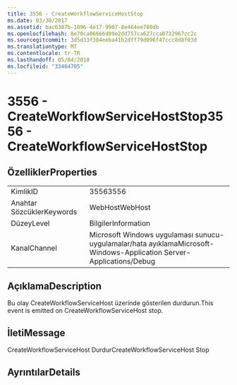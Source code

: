 ```yaml
---
title: 3556 - CreateWorkflowServiceHostStop
ms.date: 03/30/2017
ms.assetid: bac6387b-1096-4e17-9907-8e464ee780db
ms.openlocfilehash: 8e70ca06666d09e2dd757ca627cca0732967cc2c
ms.sourcegitcommit: 3d5d33f384eeba41b2dff79d096f47ccc8d8f03d
ms.translationtype: MT
ms.contentlocale: tr-TR
ms.lasthandoff: 05/04/2018
ms.locfileid: "33464705"
---
```

# <a name="3556---createworkflowservicehoststop"></a><span data-ttu-id="d4ea5-102">3556 - CreateWorkflowServiceHostStop</span><span class="sxs-lookup"><span data-stu-id="d4ea5-102">3556 - CreateWorkflowServiceHostStop</span></span>
## <a name="properties"></a><span data-ttu-id="d4ea5-103">Özellikler</span><span class="sxs-lookup"><span data-stu-id="d4ea5-103">Properties</span></span>  
  
|||  
|-|-|  
|<span data-ttu-id="d4ea5-104">Kimlik</span><span class="sxs-lookup"><span data-stu-id="d4ea5-104">ID</span></span>|<span data-ttu-id="d4ea5-105">3556</span><span class="sxs-lookup"><span data-stu-id="d4ea5-105">3556</span></span>|  
|<span data-ttu-id="d4ea5-106">Anahtar Sözcükler</span><span class="sxs-lookup"><span data-stu-id="d4ea5-106">Keywords</span></span>|<span data-ttu-id="d4ea5-107">WebHost</span><span class="sxs-lookup"><span data-stu-id="d4ea5-107">WebHost</span></span>|  
|<span data-ttu-id="d4ea5-108">Düzey</span><span class="sxs-lookup"><span data-stu-id="d4ea5-108">Level</span></span>|<span data-ttu-id="d4ea5-109">Bilgiler</span><span class="sxs-lookup"><span data-stu-id="d4ea5-109">Information</span></span>|  
|<span data-ttu-id="d4ea5-110">Kanal</span><span class="sxs-lookup"><span data-stu-id="d4ea5-110">Channel</span></span>|<span data-ttu-id="d4ea5-111">Microsoft Windows uygulaması sunucu-uygulamalar/hata ayıklama</span><span class="sxs-lookup"><span data-stu-id="d4ea5-111">Microsoft-Windows-Application Server-Applications/Debug</span></span>|  
  
## <a name="description"></a><span data-ttu-id="d4ea5-112">Açıklama</span><span class="sxs-lookup"><span data-stu-id="d4ea5-112">Description</span></span>  
 <span data-ttu-id="d4ea5-113">Bu olay CreateWorkflowServiceHost üzerinde gösterilen durdurun.</span><span class="sxs-lookup"><span data-stu-id="d4ea5-113">This event is emitted on CreateWorkflowServiceHost stop.</span></span>  
  
## <a name="message"></a><span data-ttu-id="d4ea5-114">İleti</span><span class="sxs-lookup"><span data-stu-id="d4ea5-114">Message</span></span>  
 <span data-ttu-id="d4ea5-115">CreateWorkflowServiceHost Durdur</span><span class="sxs-lookup"><span data-stu-id="d4ea5-115">CreateWorkflowServiceHost Stop</span></span>  
  
## <a name="details"></a><span data-ttu-id="d4ea5-116">Ayrıntılar</span><span class="sxs-lookup"><span data-stu-id="d4ea5-116">Details</span></span>
